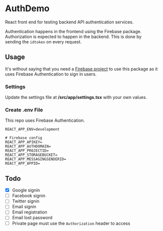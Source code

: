 AuthDemo
=============================

React front end for testing backend API authentication services.

Authentication happens in the frontend using the Firebase package. Authorization is expected to happen in the 
backend. This is done by sending the `idtoken` on every request.

Usage
--------------------

It's without saying that you need a [Firebase project][Firebase] to use this package as it uses Firebase 
Authentication to sign in users.

[firebase]: https://firebase.google.com/

### Settings

Update the settings file at **/src/app/settings.tsx** with your own values.

### Create .env File

This repo uses Firebase Authentication.

```env
REACT_APP_ENV=development

# Firebase config
REACT_APP_APIKEY=
REACT_APP_AUTHDOMAIN=
REACT_APP_PROJECTID=
REACT_APP_STORAGEBUCKET=
REACT_APP_MESSAGINGSENDERID=
REACT_APP_APPID=
```

Todo
------

- [x] Google signin
- [ ] Facebook signin
- [ ] Twitter signin
- [ ] Email signin
- [ ] Email registration
- [ ] Email lost password
- [ ] Private page must use the `Authorization` header to access